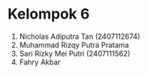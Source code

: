 # Kelompok 6
1. Nicholas Adiputra Tan (2407112674)
2. Muhammad Rizqy Putra Pratama
3. Sari Rizky Mei Putri (2407111562)
4. Fahry Akbar 
